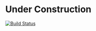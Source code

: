 # Under Construction

[![Build Status](https://travis-ci.com/kmehrunes/Auther.svg?branch=master)](https://travis-ci.com/kmehrunes/Auther)
